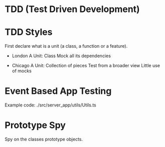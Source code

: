 # TDD (Test Driven Development)

# TDD Styles

First declare what is a unit (a class, a function or a feature).

- London
  A Unit: Class
  Mock all its dependencies

- Chicago
  A Unit: Collection of pieces
  Test from a broader view
  Little use of mocks

# Event Based App Testing

Example code: ./src/server_app/utils/Utils.ts

# Prototype Spy

Spy on the classes prototype objects.
